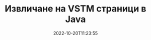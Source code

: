 ---
############################# Static ############################
layout: "auto-gen-merger"
date: 2022-10-20T11:23:55
draft: false
otherformats: epub html mht mhtml odp ods odt one otp ott pdf pps ppsx ppt pptx rtf

############################# Head ############################
head_title: "Извличане на VSTM страници в Java"
head_description: "Бързо извличане на страници от VSTM файл в Java. Запазете новия документ, съдържащ избраните страници, като използвате API за сливане на документи."

############################# Header ############################
title: "Извличане на VSTM страници в Java"
description: "Извлечете VSTM страници с няколко реда код на Java."
bg_image: "https://cms.admin.containerize.com/templates/aspose/App_Themes/V3/images/bg/header1.png"
bg_overlay: false
button:
    enable: true
    icon: "fas fa-arrow-down"
    label: "Изтеглете безплатна пробна версия"
    link: "https://downloads.groupdocs.com/merger/java"

############################# SubMenu ############################
submenu:
    enable: true

    left:
        img_alt: "GroupDocs.Merger for Java"
        image: "https://cms.admin.containerize.com/templates/groupdocs/images/product-logos/90x90-noborder/groupdocs-merger-java.png"
        product: "GroupDocs.Merger"
        platform: "Java"

    middle:
        button:

            # button loop
            - link: "https://apireference.groupdocs.com/merger/java"
              text: "Справка за API"

            # button loop
            - link: "https://github.com/groupdocs-merger"
              text: "Примери за кодове"

            # button loop
            - link: "https://products.groupdocs.app/merger/family"
              text: "Демонстрации на живо"

            # button loop
            - link: "https://purchase.groupdocs.com/pricing/merger/java"
              text: "Ценообразуване"

    right:
        link_download: "https://downloads.groupdocs.com/merger"
        link_learn: "https://docs.groupdocs.com/merger/java"
        link_buy: "https://purchase.groupdocs.com"

############################# About ############################
about:
    enable: true
    title: "Относно API на GroupDocs.Merger for Java"
    content: |
        [GroupDocs.Merger for Java](/bg/merger/java/) предлага просто решение за безопасно обединяване и разделяне между широк набор от формати на документи, включително PDF, Microsoft Office (Word, Excel, PowerPoint , OneNote), OpenDocument, HTML, изображения и много други в приложенията на Java. Като добавите само няколко реда от кода, изпълнете няколко операции с документи, като преместване, премахване, завъртане, размяна, извличане или промяна на ориентацията на страниците в документите. API за обединяване на документи също поддържа визуализация на страниците на документи като изображение за анализиране на структурата на документа, форматирането и съдържанието на страницата.
        
        GroupDocs.Merger API е правилният избор за корпоративни решения, които се нуждаят от функции за извличане на файлови страници. Тези API се поддържат добре от всички основни операционни системи и платформи, включително J2SE 7.0 (1.7), J2SE 8.0 (1.8), Java 10.

############################# Steps ############################
steps:
    enable: true
    title_left: "Извличане на VSTM файлови страници в Java"
    content_left: |
        [GroupDocs.Merger for Java](/bg/merger/java/) улеснява разработчиците на Java да извличат желаните страници от VSTM файл и да го запазват като нов файл, съдържащ избраните страници, като изпълните няколко лесни стъпки.
        
        * Инициализирайте **ExtractOptions** с номера на страници, които трябва да се появят в получения документ.
        * Създайте нов екземпляр на **Merger** и подайте пътя на изходния документ като параметър на конструктора.
        * Извикайте **extractPages** и подайте обект **ExtractOptions**.
        * Извикайте **save** и посочете пътя на файла, за да запишете получения документ.

    title_right: "Системни изисквания"
    content_right: |
        API на GroupDocs.Merger for Java се поддържат на всички основни платформи и операционни системи. Преди да изпълните кода по-долу, моля, уверете се, че имате следните предпоставки, инсталирани на вашата система.

        * Операционни системи: Microsoft Windows, Linux, MacOS
        * Среди за разработка: NetBeans, IntelliJ IDEA, Eclipse
        * Рамки: J2SE 7.0 (1.7), J2SE 8.0 (1.8), Java 10
        * Изтеглете най-новата версия на GroupDocs.Merger for Java от [Maven](https://repository.groupdocs.com/webapp/#/artifacts/browse/tree/General/repo/com/groupdocs/groupdocs-merger)
         
    code: |
     {{% merger/additional-styles %}}
     {{< merger/code-merger title="Как да извлечете VSTM файлови страници с помощта на Java примерен код">}}

        ```java    
        // Извлечете VSTM файлови страници с помощта на GroupDocs.Merger API
        // Инициализирайте клас ExtractOptions с избрани номера на страници
        ExtractOptions extractOptions = new ExtractOptions(new int[] { 2, 5 });

        // Инстанциране на сливане с вход VSTM документ
        Merger merger = new Merger("input.vstm");

        // Извикайте метода extractPages и му предайте обект ExtractOptions
        merger.extractPages(extractOptions);
    
        // Извикайте метода за запазване, за да запазите изходния документ с извлечени страници
        merger.save("output.vstm");
        ```
     {{< /merger/code-merger >}}

############################# Demos ############################
demos:
    enable: true
    title: "Демонстрации на живо - Извличане на VSTM страници онлайн"
    content: |
       Извлечете VSTM файлови страници точно сега, като посетите уебсайта [GroupDocs.Merger Live Demos](https://products.groupdocs.app/splitter/extract-pages/vstm).
       Демото на живо има следните предимства.
        
############################# About Formats ############################
about_formats:
    enable: true

############################# More Formats ############################
more_formats:
    enable: true
    title: "Извличане на страници от други формати на документи"
    content: |
        Java документи API за сливане и разделяне за файлови формати и изображения. Извлечете някои от популярните файлови формати, както е посочено по-долу.

############################# Back to top ###############################
back_to_top:
    enable: true
---